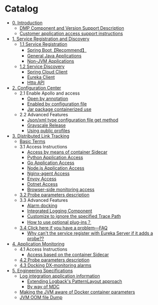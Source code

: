 # Catalog
- [0. Introduction](README.md)
  - [DMP Component and Version Support Description](DMP-version.md)
  - [Customer application access support instructions](Support-Lists.md)
- [1. Service Registration and Discovery](discovery/eureka/README.md)
  - [1.1 Service Registration](discovery/eureka/register.md) 
	  - [Spring Boot【Recommend】](discovery/eureka/springboot.md)
	  - [General Java Applications](discovery/eureka/jvm.md)
	  - [Non-JVM Applications](discovery/eureka/non_jvm.md)
  - [1.2 Service Discovery](discovery/eureka/discovey.md)
	  - [Spring Cloud Client](discovery/eureka/spring-cloud-client.md)
	  - [Eureka Client](discovery/eureka/eureka-client.md)
	  - [Http API](discovery/eureka/api.md)
- [2. Configuration Center](apollo/README.md)
  - 2.1 Enable Apollo and access
     - [Open by annotation](apollo/annotation.md)
     - [Enabled by configuration file](apollo/bootstrap.md)
     - [Jar package containerized use](apollo/docker.md)
  - 2.2 Advanced Features
     - [Json/xml type configuration file get method](apollo/json-and-xml-configFile.md)
     - [Grayscale Release](apollo/Apollo-GrayRule.md)
     - [Using public profiles](apollo/Apollo-Public-Config.md)
- [3. Distributed Link Tracking](skywalking/README.md)
  - [Basic Terms](skywalking/base.md)
  - 3.1 Access Instructions
     - [Access by means of container Sidecar](skywalking/docker-sidecar.md)
     - [Python Application Access](skywalking/Python-agent.md) 
     - [Go Application Access](skywalking/Go-agent.md) 
     - [Node.js Application Access](skywalking/Node.js-agent.md) 
     - [Nginx-agent Access](skywalking/Nginx-agent.md)
     - [Envoy Access](skywalking/Envoy-agent.md)
     - [Dotnet Access](skywalking/Dotnet-agent.md)
     - [Browser-side monitoring access](skywalking/front-agent.md)
  - [3.2 Probe parameters description](skywalking/agent-settings.md)
  - 3.3 Advanced Features
     - [Alarm docking](skywalking/alarm.md) 
     - [Integrated Logging Component](skywalking/integration-log4j.md)
     - [Customize to ignore the specified Trace Path](skywalking/trace-ignore.md)
     - [How to use optional plug-ins？](skywalking/optional-plugins/README.md)
  - [3.4 Click here if you have a problem—FAQ](skywalking/faq/README.md)
  	 - [Why can't the service register with Eureka Server if it adds a probe??](skywalking/faq/eureka-server-error.md)
- [4. Application Monitoring](vedfolnir/README.md)
  - 4.1 Access Instructions
     - [Access based on the container Sidecar](vedfolnir/docker-sidecar.md)
  - [4.2 Probe parameters description](vedfolnir/agent-settings.md)
  - [4.3 Docking DX-monitoring alarms](vedfolnir/dx-monitor.md)
- [5. Engineering Specifications](spec/README.md)
  - [Log integration application information](spec/README.md)
  	 - [Extending Logback's PatternLayout approach](spec/log/patternLayout.md)
  	 - [By way of MDC](spec/log/MDC.md)
  - [Making the JVM aware of Docker container parameters](spec/jvm-docker.md)
  - [JVM OOM file Dump](spec/JVM-OOM-file-storage-solution.md)
